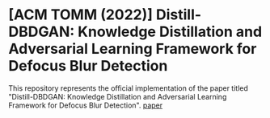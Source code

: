 # [ACM TOMM (2022)] Distill-DBDGAN: Knowledge Distillation and Adversarial Learning Framework for Defocus Blur Detection
This repository represents the official implementation of the paper titled "Distill-DBDGAN: Knowledge Distillation and Adversarial Learning Framework for Defocus Blur Detection".
[paper](https://dl.acm.org/doi/pdf/10.1145/3557897)
<!DOCTYPE html>
<html>
<head>
    <style>
        .button {
            display: inline-block;
            padding: 10px 20px;
            font-size: 14px;
            cursor: pointer;
            text-align: center;
            text-decoration: none;
            outline: none;
            color: #fff;
            background-color: #4CAF50;
            border: none;
            border-radius: 15px;
            box-shadow: 0 4px #999;
            margin: 5px;
        }

        .button:hover {background-color: #3e8e41}

        .button:active {
            background-color: #3e8e41;
            box-shadow: 0 2px #666;
            transform: translateY(2px);
        }
    </style>
</head>
<body>

<a href="https://arxiv.org" class="button">ARXIV</a>
<a href="https://example.com/pdf" class="button">PDF</a>
<a href="https://opensource.org/licenses/MIT" class="button">License: MIT</a>

</body>
</html>


### Results
We provide results on three datasets.
### Dedication
This paper is for you, [Sankar](https://www.linkedin.com/in/ganeshjonna/) for being an enthusiastic contributor, a dedicated researcher, a genuine friend, and most importantly, an amazing human being. Your expertise was essential in developing the code. May you continue to shine wherever you are. Your influence will always be remembered and cherished.

